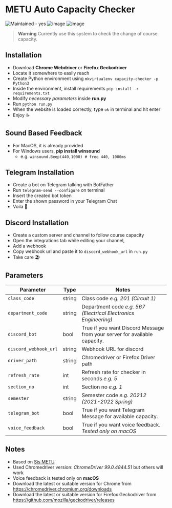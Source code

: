 # METU Auto Capacity Checker 

![Maintained - yes](https://img.shields.io/badge/Maintained-yes-green)
![image](https://img.shields.io/badge/Python-FFD43B?style=for-the-badge&logo=python&logoColor=blue)
![image](https://img.shields.io/badge/Selenium-43B02A?style=for-the-badge&logo=Selenium&logoColor=white)

> **Warning**
> Currently use this system to check the change of course capacity.

## Installation

- Download **Chrome Webdriver** or **Firefox Geckodriver**
- Locate it somewhere to easily reach
- Create Python environment using ```mkvirtualenv capacity-checker -p Python3```
- Inside the environment, install requirements ```pip install -r requirements.txt```
- Modify _necessary parameters_ inside **run.py**
- Run ```python run.py```
- When the website is loaded correctly, type ```ok``` in terminal and hit enter
- Enjoy ☕️

## Sound Based Feedback
- For MacOS, it is already provided
- For Windows users, **pip install winsound**
  - e.g. ```winsound.Beep(440,1000) # freq 440, 1000ms ```

## Telegram Installation

- Create a bot on Telegram talking with BotFather
- Run ```telegram-send --configure``` on terminal
- Insert the created bot token
- Enter the shown password in your Telegram Chat
- Voila 🎉

## Discord Installation

- Create a custom server and channel to follow course capacity
- Open the integrations tab while editing your channel,
- Add a webhook
- Copy webhook url and paste it to  ```discord_webhook_url``` in ```run.py```
- Take care 🏖

## Parameters

| Parameter                 | Type   | Notes                                                                     |
|---------------------------|--------|---------------------------------------------------------------------------|
| ```class_code```          | string | Class code  _e.g. 201 (Circuit 1)_                                        |
| ```department_code```     | string | Department code _e.g. 567 (Electrical Electronics Engineering)_           |
| ```discord_bot```         | bool   | True if you want Discord Message from your server for available capacity. |
| ```discord_webhook_url``` | string | Webhook URL for discord                                                   |
| ```driver_path```         | string | Chromedriver or Firefox Driver path                                       |
| ```refresh_rate```        | int    | Refresh rate for checker in seconds _e.g. 5_                              |
| ```section_no```          | int    | Section no _e.g. 1_                                                       |
| ```semester```            | string | Semester code _e.g. 20212 (2021-2022 Spring)_                             |
| ```telegram_bot```        | bool   | True if you want Telegram Message for available capacity.                 |
| ```voice_feedback```      | bool   | True if you want voice feedback. _Tested only on macOS_                   |

## Notes

- Based on [Sis METU](http://sis.metu.edu.tr/)
- Used Chromedriver version: _ChromeDriver 99.0.4844.51_ but others will work
- Voice feedback is tested only on **macOS**
- Download the latest or suitable version for Chrome from https://chromedriver.chromium.org/downloads
- Download the latest or suitable version for Firefox Geckodriver from https://github.com/mozilla/geckodriver/releases
